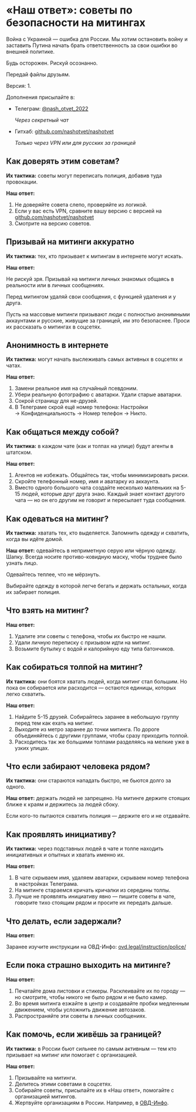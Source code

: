 # «Наш ответ»: советы по безопасности на митингах

Война с Украиной — ошибка для России. Мы хотим остановить войну и заставить Путина начать брать ответственность за свои ошибки во внешней политике.

Будь осторожен. Рискуй осознанно.

Передай файлы друзьям.

Версия: 1.

Дополнения присылайте в:
- Телеграм: [@nash_otvet_2022](https://t.me/nash_otvet_2022)
  
  *Через секретный чат*
- Гитхаб: [github.com/nashotvet/nashotvet](https://github.com/nashotvet/nashotvet)
  
  *Только через VPN или для русских за границей*


## Как доверять этим советам?

**Их тактика:** советы могут переписать полиция, добавив туда провокации.

**Наш ответ:**

1. Не доверяйте совета слепо, проверяйте из логикой.
2. Если у вас есть VPN, сравните вашу версию с версией на [github.com/nashotvet/nashotvet](https://github.com/nashotvet/nashotvet)
3. Смотрите на версию советов.


## Призывай на митинги аккуратно

**Их тактика:** тех, кто призывает к митингам в интернете могут искать.

**Наш ответ:**

Не рискуй зря. Призывай на митинги личных знакомых общаясь в реальности или в личных сообщениях.

Перед митингом удаляй свои сообщения, с функцией удаления и у друга.

Пусть на массовые митинги призывают люди с полностью анонимными аккаунтами и русские, живущие за границей, им это безопаснее. Проси их рассказать о митингах в соцсетях.


## Анонимность в интернете

**Их тактика:** могут начать выслеживать самых активных в соцсетях и чатах.

**Наш ответ:**

1. Замени реальное имя на случайный псевдоним.
2. Убери реальную фотографию с аватарки. Удали старые аватарки.
3. Сокрой страницу для не-друзей.
4. В Телеграме скрой ещё номер телефона: Настройки → Конфиденциальность → Номер телефон → Никто.


## Как общаться между собой?

**Их тактика:** в каждом чате (как и толпах на улице) будут агенты в штатском.

**Наш ответ:**

1. Агентов не избежать. Общайтесь так, чтобы минимизировать риски.
2. Скройте телефонный номер, имя и аватарку из аккаунта.
3. Вместо одного большого чата создайте несколько маленьких на 5-15 людей, которые друг друга знаю. Каждый знает контакт другого чата — но он его другим не говорит и пересылает туда сообщения.


## Как одеваться на митинг?

**Их тактика:** хватать тех, кто выделяется. Запомнить одежду и схватить, когда вы идёте домой.

**Наш ответ:** одевайтесь в неприметную серую или чёрную одежду. Шапку. Всегда носите противо-ковидную маску, чтобы труднее было узнать лицо.

Одевайтесь теплее, что не мёрзнуть.

Выбирайте одежду в которой легче бегать и держать остальных, когда их забирает полиция.


## Что взять на митинг?

**Наш ответ:** 

1. Удалите эти советы с телефона, чтобы их быстро не нашли.
2. Удали личную переписку с призывом идти на митинг.
3. Возьмите бутылку с водой и калорийную еду типа батончиков.


## Как собираться толпой на митинг?

**Их тактика:** они боятся хватать людей, когда митинг стал большим. Но пока он собирается или расходится — остаются единицы, которых легко схватить.

**Наш ответ:**

1. Найдите 5-15 друзей. Собирайтесь заранее в небольшую группу перед тем как ехать на митинг.
2. Выходите из метро заранее до точки митинга. По дороге объединяйтесь с другими группами, чтобы сразу приходить толпой.
3. Расходитесь так же большими толпами разделяясь на мелкие уже в узких улицах.


## Что если забирают человека рядом?

**Их тактика:** они стараются нападать быстро, не бьются долго за одного.

**Наш ответ:** держать людей не запрещено. На митинге держите стоящих ближе к краям и держитесь за людей сбоку.

Если кого-то пытаются схватить полиция — держите его и не отдавайте.


## Как проявлять инициативу?

**Их тактика:** через подставных людей в чате и толпе находить инициативных и опытных и хватать именно их.

**Наш ответ:**

1. В чате скрываем имя, удаляем аватарки, скрываем номер телефона в настройках Телеграма.
2. На митинге стараемся кричать кричалки из середины толпы.
3. Лучше не проявлять инициативу явно — пишите советы в чате, говорите тихо стоящим рядом и просите их передать дальше.


## Что делать, если задержали?

**Наш ответ:**

Заранее изучите инструкции на ОВД-Инфо: [ovd.legal/instruction/police/](https://ovd.legal/instruction/police/)


## Если пока страшно выходить на митинге?

**Наш ответ:**

1. Печатайте дома листовки и стикеры. Расклеивайте их по городу — но смотрите, чтобы никого не было рядом и не было камер.
2. Во время митинга езжайте в центр и создавайте пробки медленным движением, чтобы усложнить движение автозаков.
3. Распространяйте эти советы в личных сообщениях.


## Как помочь, если живёшь за границей?

**Их тактика:** в России бьют сильнее по самым активным — тем кто призывает на митинг или помогает с организацией.

**Наш ответ:**

1. Призывайте на митинги.
2. Делитесь этими советами в соцсетях.
3. Собирайте советы, присылайте их в «Наш ответ», помогайте с организацией митингов.
4. Жертвуйте организациям в России. Например, в [ОВД-Инфо](https://donate.ovdinfo.org/).
